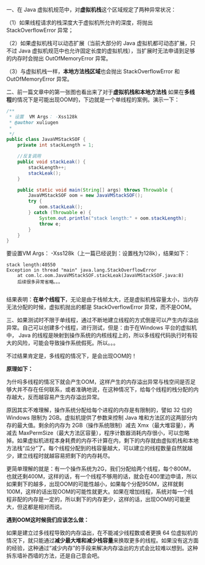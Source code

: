 一、在 Java 虚拟机规范中，对**虚拟机栈**这个区域规定了两种异常状况：

（1）如果线程请求的栈深度大于虚拟机所允许的深度，将抛出StackOverflowError 异常； 

（2）如果虚拟机栈可以动态扩展（当前大部分的 Java 虚拟机都可动态扩展，只不过 Java 虚拟机规范中也允许固定长度的虚拟机栈），当扩展时无法申请到足够的内存时会抛出 OutOfMemoryError 异常。 

（3）与虚拟机栈一样，**本地方法栈区域**也会抛出 StackOverflowError 和OutOfMemoryError 异常。


二、前一篇文章中的第一张图也看出来了对于**虚拟机栈和本地方法栈** 如果在**多线程**的情况下是可能出现OOM的，下边就是一个单线程的案例。演示一下：

```java
/**
 * 设置  VM Args： -Xss128k
 * @author xuliugen
 *
 */
public class JavaVMStackSOF {
    private int stackLength = 1;

    //反复调用
    public void stackLeak() {
        stackLength++;
        stackLeak();
    }

    public static void main(String[] args) throws Throwable {
        JavaVMStackSOF oom = new JavaVMStackSOF();
        try {
            oom.stackLeak();
        } catch (Throwable e) {
            System.out.println("stack length:" + oom.stackLength);
            throw e;
        }
    }
}
```
要设置VM Args： -Xss128k（上一篇已经说到：设置栈为128k），结果如下：

```
stack length:40550
Exception in thread "main" java.lang.StackOverflowError
    at com.lc.oom.JavaVMStackSOF.stackLeak(JavaVMStackSOF.java:8)
    后续很多异常省略。。。
 
```

结果表明：**在单个线程下**，无论是由于栈帧太大，还是虚拟机栈容量太小，当内存无法分配的时候，虚拟机抛出的都是 StackOverflowError 异常，而不是OOM。

三、如果测试时不限于单线程，通过不断地建立线程的方式倒是可以产生内存溢出异常。自己可以创建多个线程，进行测试，但是：由于在Windows 平台的虚拟机中， Java 的线程是映射到操作系统的内核线程上的，所以多线程代码执行时有较大的风险，可能会导致操作系统假死。所以。。。

不过结果肯定是，多线程的情况下，是会出现OOM的！

**原理如下：**

为什吗多线程的情况下就会产生OOM，这样产生的内存溢出异常与栈空间是否足够大并不存在任何联系，或者准确地说，在这种情况下，给每个线程的栈分配的内存越大，反而越容易产生内存溢出异常。

原因其实不难理解，操作系统分配给每个进程的内存是有限制的，譬如 32 位的 Windows 限制为 2GB。虚拟机提供了参数来控制 Java 堆和方法区的这两部分内存的最大值。剩余的内存为 2GB（操作系统限制）减去 Xmx（最大堆容量），再减去 MaxPermSize（最大方法区容量），程序计数器消耗内存很小，可以忽略掉。如果虚拟机进程本身耗费的内存不计算在内，剩下的内存就由虚拟机栈和本地方法栈“瓜分”了。每个线程分配到的栈容量越大，可以建立的线程数量自然就越少，建立线程时就越容易把剩下的内存耗尽。

更简单理解的就是：有一个操作系统为2G，我们分配给两个线程，每个800M，也就还剩400M，这样的话，有一个线程不够用的话，就会在400里边申请，所以如果剩下的越多，出现OOM的可能性越小，如果每个分配950M，这样就剩100M，这样的话出现OOM的可能性就更大。如果在增加线程，系统对每一个线程非配的内存是一定的，所以剩下的内存更少，这样的话，出现OOM的可能更大，但这都是相对而说。

**遇到OOM这时候我们应该怎么做：**

如果是建立过多线程导致的内存溢出，在不能减少线程数或者更换 64 位虚拟机的情况下，就只能通过**减少最大堆和减少栈容量**来换取更多的线程。如果没有这方面的经验，这种通过“减少内存”的手段来解决内存溢出的方式会比较难以想到。这种拆东墙补西墙的方法，还是自己意会吧。



